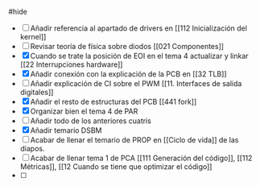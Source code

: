 #hide

- [ ] Añadir referencia al apartado de drivers en [[112 Inicialización del kernel]]
- [ ] Revisar teoría de física sobre diodos [[021 Componentes]]
- [x] Cuando se trate la posición de EOI en el tema 4 actualizar y linkar [[22 Interrupciones hardware]]
- [x] Añadir conexión con la explicación de la PCB en [[32 TLB]]
- [ ] Añadir explicación de CI sobre el PWM [[11. Interfaces de salida digitales]]
- [x] Añadir el resto de estructuras del PCB [[441 fork]]
- [x] Organizar bien el tema 4 de PAR
- [ ] Añadir todo de los anteriores cuatris
- [x] Añadir temario DSBM
- [ ] Acabar de llenar el temario de PROP en [[Ciclo de vida]] de las diapos.
- [ ] Acabar de llenar tema 1 de PCA [[111 Generación del código]], [[112 Métricas]], [[12 Cuando se tiene que optimizar el código]]
- [ ] 